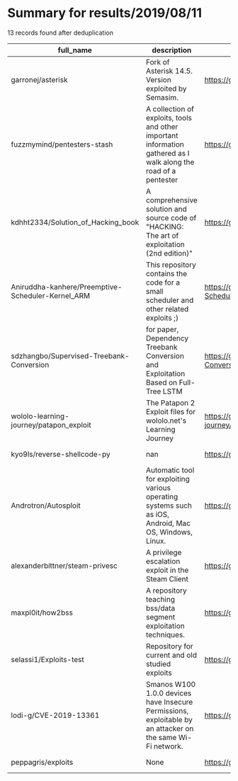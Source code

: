 
# Summary for results/2019/08/11
    
13 records found after deduplication

| full_name | description | html_url | matched_list | matched_count | pushed_at | size | stargazers_count | language | forks_count |
|---------------------------------------------------|------------------------------------------------------------------------------------------------------------------|----------------------------------------------------------------------|----------------------|-----------------|---------------------------|--------|--------------------|------------|---------------|
| garronej/asterisk | Fork of Asterisk 14.5. Version exploited by Semasim. | https://github.com/garronej/asterisk | ['exploit'] | 1 | 2019-08-11 21:11:39+00:00 | 78608 | 2 | C | 0 |
| fuzzmymind/pentesters-stash | A collection of exploits, tools and other important information gathered as I walk along the road of a pentester | https://github.com/fuzzmymind/pentesters-stash | ['exploit'] | 1 | 2019-08-11 03:37:54+00:00 | 252 | 0 | PowerShell | 0 |
| kdhht2334/Solution_of_Hacking_book | A comprehensive solution and source code of "HACKING: The art of exploitation (2nd edition)" | https://github.com/kdhht2334/Solution_of_Hacking_book | ['exploit'] | 1 | 2019-08-11 14:13:18+00:00 | 626 | 1 | Shell | 0 |
| Aniruddha-kanhere/Preemptive-Scheduler-Kernel_ARM | This repository contains the code for a small scheduler and other related exploits ;) | https://github.com/Aniruddha-kanhere/Preemptive-Scheduler-Kernel_ARM | ['exploit'] | 1 | 2019-08-11 19:27:31+00:00 | 54 | 4 | C | 0 |
| sdzhangbo/Supervised-Treebank-Conversion | for paper, Dependency Treebank Conversion and Exploitation Based on Full-Tree LSTM | https://github.com/sdzhangbo/Supervised-Treebank-Conversion | ['exploit'] | 1 | 2019-08-11 12:53:19+00:00 | 2148 | 1 | Python | 0 |
| wololo-learning-journey/patapon_exploit | The Patapon 2 Exploit files for wololo.net's Learning Journey | https://github.com/wololo-learning-journey/patapon_exploit | ['exploit'] | 1 | 2019-08-11 13:23:24+00:00 | 125 | 2 | Assembly | 0 |
| kyo9ls/reverse-shellcode-py | nan | https://github.com/kyo9ls/reverse-shellcode-py | ['shellcode'] | 1 | 2019-08-11 06:50:30+00:00 | 0 | 0 | nan | 0 |
| Androtron/Autosploit | Automatic tool for exploiting various operating systems such as iOS, Android, Mac OS, Windows, Linux. | https://github.com/Androtron/Autosploit | ['exploit'] | 1 | 2019-08-11 07:27:16+00:00 | 2 | 8 | Shell | 1 |
| alexanderbittner/steam-privesc | A privilege escalation exploit in the Steam Client | https://github.com/alexanderbittner/steam-privesc | ['exploit'] | 1 | 2019-08-11 13:07:38+00:00 | 2 | 11 | PowerShell | 2 |
| maxpl0it/how2bss | A repository teaching bss/data segment exploitation techniques. | https://github.com/maxpl0it/how2bss | ['exploit'] | 1 | 2019-08-11 20:20:47+00:00 | 11 | 11 | C | 2 |
| selassi1/Exploits-test | Repository for current and old studied exploits | https://github.com/selassi1/Exploits-test | ['exploit'] | 1 | 2019-08-11 13:37:12+00:00 | 0 | 0 | | 0 |
| lodi-g/CVE-2019-13361 | Smanos W100 1.0.0 devices have Insecure Permissions, exploitable by an attacker on the same Wi-Fi network. | https://github.com/lodi-g/CVE-2019-13361 | ['cve-2', 'exploit'] | 2 | 2019-08-11 20:35:22+00:00 | 0 | 0 | Python | 0 |
| peppagris/exploits | None | https://github.com/peppagris/exploits | ['exploit'] | 1 | 2019-08-11 22:28:38+00:00 | 0 | 0 | | 0 |
